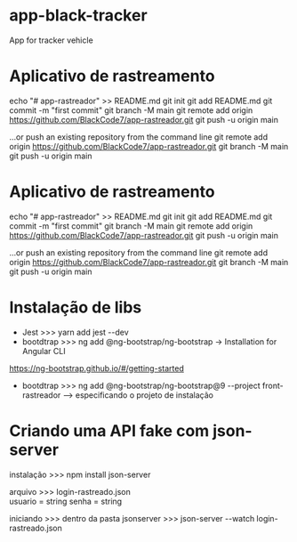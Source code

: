 # app-black-tracker
App for tracker vehicle

# Aplicativo de rastreamento

echo "# app-rastreador" >> README.md
git init
git add README.md
git commit -m "first commit"
git branch -M main
git remote add origin https://github.com/BlackCode7/app-rastreador.git
git push -u origin main


…or push an existing repository from the command line
git remote add origin https://github.com/BlackCode7/app-rastreador.git
git branch -M main
git push -u origin main



# Aplicativo de rastreamento

echo "# app-rastreador" >> README.md
git init
git add README.md
git commit -m "first commit"
git branch -M main
git remote add origin https://github.com/BlackCode7/app-rastreador.git
git push -u origin main


…or push an existing repository from the command line
git remote add origin https://github.com/BlackCode7/app-rastreador.git
git branch -M main
git push -u origin main

# Instalação de libs
- Jest >>> yarn add jest --dev
- bootdtrap >>> ng add @ng-bootstrap/ng-bootstrap -> Installation for Angular CLI

https://ng-bootstrap.github.io/#/getting-started
- bootdtrap >>> ng add @ng-bootstrap/ng-bootstrap@9 --project front-rastreador --> especificando o projeto de instalação


# Criando uma API fake com json-server 

instalação >>> npm install json-server

arquivo >>> login-rastreado.json   
                usuario = string 
                senha = string  

iniciando >>> dentro da pasta jsonserver >>> json-server --watch login-rastreado.json
